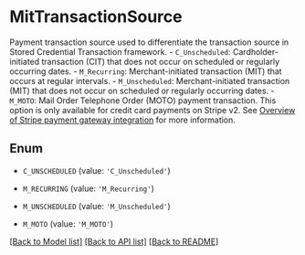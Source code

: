 # MitTransactionSource

Payment transaction source used to differentiate the transaction source in Stored Credential Transaction framework.   - `C_Unscheduled`: Cardholder-initiated transaction (CIT) that does not occur on scheduled or regularly occurring dates.   - `M_Recurring`: Merchant-initiated transaction (MIT) that occurs at regular intervals.   - `M_Unscheduled`: Merchant-initiated transaction (MIT) that does not occur on scheduled or regularly occurring dates.   - `M_MOTO`: Mail Order Telephone Order (MOTO) payment transaction. This option is only available for credit card payments on Stripe v2. See [Overview of Stripe payment gateway integration](https://knowledgecenter.zuora.com/Zuora_Collect/Payment_gateway_integrations/Supported_payment_gateways/Stripe_Payment_Gateway/A_Overview_of_Stripe_payment_gateway_integration) for more information. 

## Enum

* `C_UNSCHEDULED` (value: `'C_Unscheduled'`)

* `M_RECURRING` (value: `'M_Recurring'`)

* `M_UNSCHEDULED` (value: `'M_Unscheduled'`)

* `M_MOTO` (value: `'M_MOTO'`)

[[Back to Model list]](../README.md#documentation-for-models) [[Back to API list]](../README.md#documentation-for-api-endpoints) [[Back to README]](../README.md)



